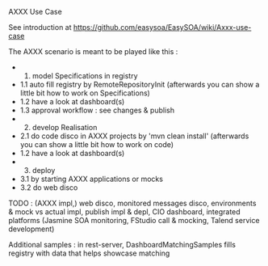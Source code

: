 AXXX Use Case

See introduction at https://github.com/easysoa/EasySOA/wiki/Axxx-use-case 

The AXXX scenario is meant to be played like this :
* 1. model Specifications in registry
* 1.1 auto fill registry by RemoteRepositoryInit (afterwards you can show a little bit how to work on Specifications)
* 1.2 have a look at dashboard(s)
* 1.3 approval workflow : see changes & publish
* 2. develop Realisation
* 2.1 do code disco in AXXX projects by 'mvn clean install' (afterwards you can show a little bit how to work on code)
* 1.2 have a look at dashboard(s)
* 3. deploy
* 3.1 by starting AXXX applications or mocks
* 3.2 do web disco

TODO : (AXXX impl,) web disco, monitored messages disco, environments & mock vs actual impl, publish impl & depl, CIO dashboard, integrated platforms (Jasmine SOA monitoring, FStudio call & mocking, Talend service development)

Additional samples :
in rest-server, DashboardMatchingSamples fills registry with data that helps showcase matching
